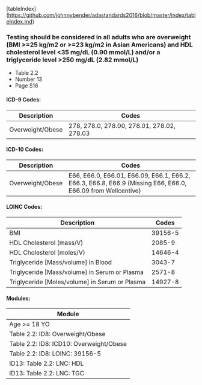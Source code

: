 [tableIndex] (https://github.com/johnnybender/adastandards2016/blob/master/index/tableIndex.md)

### **Testing should be considered in all adults who are overweight (BMI >=25 kg/m2 or >=23 kg/m2 in Asian Americans) and HDL cholesterol level <35 mg/dL (0.90 mmol/L) and/or a triglyceride level >250 mg/dL (2.82 mmol/L)**
* Table 2.2
* Number 13
* Page S16

#### ICD-9 Codes:

Description | Codes
----------- | -----
Overweight/Obese | 278, 278.0, 278.00, 278.01, 278.02, 278.03

#### ICD-10 Codes:

Description | Codes
----------- | -----
Overweight/Obese | E66, E66.0, E66.01, E66.09, E66.1, E66.2, E66.3, E66.8, E66.9 (Missing E66, E66.0, E66.09 from Wellcentive)

#### LOINC Codes:

Description | Codes
----------- | -----
BMI | 39156-5
HDL Cholesterol (mass/V) | 2085-9
HDL Cholesterol (moles/V) | 14646-4
Triglyceride [Mass/volume] in Blood | 3043-7
Triglyceride [Mass/volume] in Serum or Plasma | 2571-8
Triglyceride [Moles/volume] in Serum or Plasma | 14927-8

#### Modules:

Module |
------ |
Age >= 18 YO |
Table 2.2: ID8: Overweight/Obese |
Table 2.2: ID8: ICD10: Overweight/Obese |
Table 2.2: ID8: LOINC: 39156-5 |
ID13: Table 2.2: LNC: HDL |
ID13: Table 2.2: LNC: TGC |
